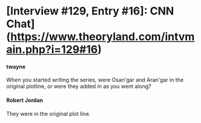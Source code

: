 # [Interview #129, Entry #16]: CNN Chat](https://www.theoryland.com/intvmain.php?i=129#16)

#### twayne

When you started writing the series, were Osan'gar and Aran'gar in the original plotline, or were they added in as you went along?

#### Robert Jordan

They were in the original plot line.

